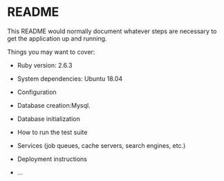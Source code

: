 # README
This README would normally document whatever steps are necessary to get the
application up and running.

Things you may want to cover:

* Ruby version: 2.6.3

* System dependencies: Ubuntu 18.04

* Configuration

* Database creation:Mysql.

* Database initialization

* How to run the test suite

* Services (job queues, cache servers, search engines, etc.)

* Deployment instructions

* ...
